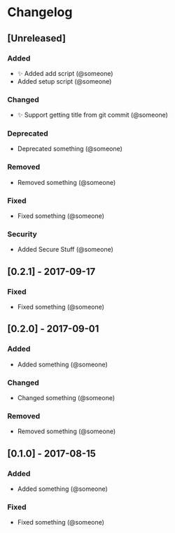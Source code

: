# Changelog

## [Unreleased]
### Added
- ✨ Added add script (@someone)
- Added setup script (@someone)

### Changed
- ✨ Support getting title from git commit (@someone)

### Deprecated
- Deprecated something (@someone)

### Removed
- Removed something (@someone)

### Fixed
- Fixed something (@someone)

### Security
- Added Secure Stuff (@someone)

## [0.2.1] - 2017-09-17
### Fixed
- Fixed something (@someone)

## [0.2.0] - 2017-09-01
### Added
- Added something (@someone)

### Changed
- Changed something (@someone)

### Removed
- Removed something (@someone)

## [0.1.0] - 2017-08-15
### Added
- Added something (@someone)

### Fixed
- Fixed something (@someone)

